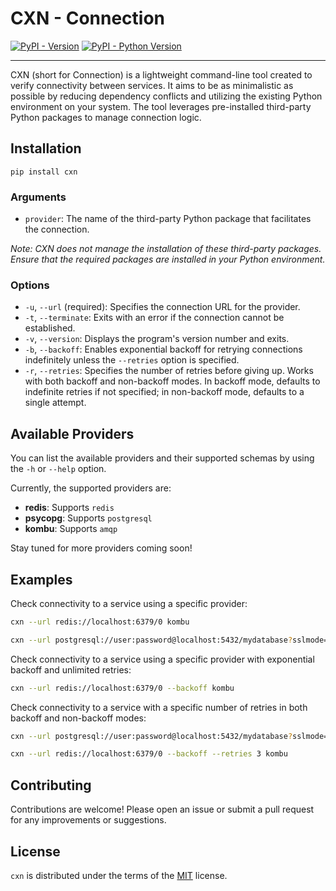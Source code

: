 # CXN - Connection

[![PyPI - Version](https://img.shields.io/pypi/v/cxn.svg)](https://pypi.org/project/cxn)
[![PyPI - Python Version](https://img.shields.io/pypi/pyversions/cxn.svg)](https://pypi.org/project/cxn)

-----

CXN (short for Connection) is a lightweight command-line tool created to verify connectivity between services. It aims to be as minimalistic as possible by reducing dependency conflicts and utilizing the existing Python environment on your system. The tool leverages pre-installed third-party Python packages to manage connection logic.

## Installation

```console
pip install cxn
```
### Arguments

- `provider`: The name of the third-party Python package that facilitates the connection.

_Note: CXN does not manage the installation of these third-party packages. Ensure that the required packages are installed in your Python environment._

### Options

- `-u`, `--url` (required): Specifies the connection URL for the provider.
- `-t`, `--terminate`: Exits with an error if the connection cannot be established.
- `-v`, `--version`: Displays the program's version number and exits.
- `-b`, `--backoff`: Enables exponential backoff for retrying connections indefinitely unless the `--retries` option is specified.
- `-r`, `--retries`: Specifies the number of retries before giving up. Works with both backoff and non-backoff modes. In backoff mode, defaults to indefinite retries if not specified; in non-backoff mode, defaults to a single attempt.

## Available Providers

You can list the available providers and their supported schemas by using the `-h` or `--help` option.

Currently, the supported providers are:

- **redis**: Supports `redis`
- **psycopg**: Supports `postgresql`
- **kombu**: Supports `amqp`

Stay tuned for more providers coming soon!

## Examples

Check connectivity to a service using a specific provider:

```bash
cxn --url redis://localhost:6379/0 kombu
```
```bash
cxn --url postgresql://user:password@localhost:5432/mydatabase?sslmode=disable psycopg
```
Check connectivity to a service using a specific provider with exponential backoff and unlimited retries:

```bash
cxn --url redis://localhost:6379/0 --backoff kombu
```
Check connectivity to a service with a specific number of retries in both backoff and non-backoff modes:

```bash
cxn --url postgresql://user:password@localhost:5432/mydatabase?sslmode=disable --retries 5 psycopg
```
```bash
cxn --url redis://localhost:6379/0 --backoff --retries 3 kombu
```

## Contributing
Contributions are welcome! Please open an issue or submit a pull request for any improvements or suggestions.

## License

`cxn` is distributed under the terms of the [MIT](https://spdx.org/licenses/MIT.html) license.

